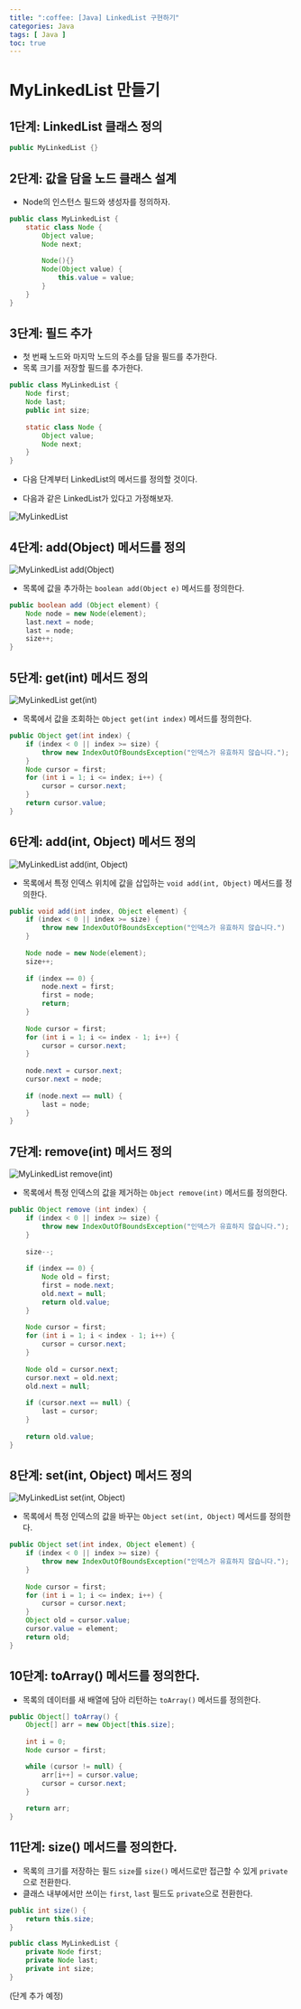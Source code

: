 ```yaml
---
title: ":coffee: [Java] LinkedList 구현하기"
categories: Java
tags: [ Java ]
toc: true
---
```


# MyLinkedList 만들기

## 1단계:  LinkedList 클래스 정의

```java
public MyLinkedList {}
```

## 2단계: 값을 담을 노드 클래스 설계

- Node의 인스턴스 필드와 생성자를 정의하자.

```java
public class MyLinkedList {
    static class Node {
        Object value;
        Node next;
        
        Node(){}
        Node(Object value) {
            this.value = value;
        }
    }
}
```

## 3단계:  필드 추가

- 첫 번째 노드와 마지막 노드의 주소를 담을 필드를 추가한다.
- 목록 크기를 저장할 필드를 추가한다.

```java
public class MyLinkedList {
    Node first;
    Node last;
    public int size;
    
    static class Node {
        Object value;
        Node next;
    }
}
```



- 다음 단계부터 LinkedList의 메서드를 정의할 것이다. 

- 다음과 같은 LinkedList가 있다고 가정해보자.

![MyLinkedList](https://user-images.githubusercontent.com/50407047/91126977-39806500-e6e0-11ea-9ce4-ccca4dfc0e6a.JPG)

## 4단계:  add(Object) 메서드를 정의

![MyLinkedList add(Object)](https://user-images.githubusercontent.com/50407047/91126982-3ab19200-e6e0-11ea-8407-d3c9ddf7cafc.JPG)

- 목록에 값을 추가하는 `boolean add(Object e)` 메서드를 정의한다.

```java
public boolean add (Object element) {
    Node node = new Node(element);
    last.next = node;
    last = node;
    size++;
}
```

## 5단계:  get(int) 메서드 정의

![MyLinkedList get(int)](https://user-images.githubusercontent.com/50407047/91126987-3be2bf00-e6e0-11ea-8c21-0645f4458255.JPG)

- 목록에서 값을 조회하는 `Object get(int index)` 메서드를 정의한다.

```java
public Object get(int index) {
    if (index < 0 || index >= size) {
        throw new IndexOutOfBoundsException("인덱스가 유효하지 않습니다.");
    }
    Node cursor = first;
    for (int i = 1; i <= index; i++) {
        cursor = cursor.next;
    }
    return cursor.value;
}
```

## 6단계: add(int, Object) 메서드 정의

![MyLinkedList add(int, Object)](https://user-images.githubusercontent.com/50407047/91128269-dc39e300-e6e2-11ea-88f1-69d60a2755b6.jpg)

- 목록에서 특정 인덱스 위치에 값을 삽입하는 `void add(int, Object)` 메서드를 정의한다.

```java
public void add(int index, Object element) {
    if (index < 0 || index >= size) {
        throw new IndexOutOfBoundsException("인덱스가 유효하지 않습니다.")
    }
    
    Node node = new Node(element);
    size++;
    
    if (index == 0) {
        node.next = first;
        first = node;
        return;
    }    
    
    Node cursor = first;
    for (int i = 1; i <= index - 1; i++) {
        cursor = cursor.next;
    }
    
    node.next = cursor.next;
    cursor.next = node;
    
    if (node.next == null) {
        last = node;
    }
}
```



## 7단계: remove(int) 메서드 정의

![MyLinkedList remove(int)](https://user-images.githubusercontent.com/50407047/91126988-3c7b5580-e6e0-11ea-9277-b34048b6dbe6.JPG)

- 목록에서 특정 인덱스의 값을 제거하는 `Object remove(int)` 메서드를 정의한다.

```java
public Object remove (int index) {
    if (index < 0 || index >= size) {
        throw new IndexOutOfBoundsException("인덱스가 유효하지 않습니다.");
    }
    
    size--;
    
    if (index == 0) {
        Node old = first;
        first = node.next;
        old.next = null;
        return old.value;
    }
    
    Node cursor = first;
    for (int i = 1; i < index - 1; i++) {
        cursor = cursor.next;
    }
    
    Node old = cursor.next;
    cursor.next = old.next;
    old.next = null;
    
    if (cursor.next == null) {
        last = cursor;
    }
    
    return old.value;
}
```



## 8단계: set(int, Object) 메서드 정의

![MyLinkedList set(int, Object)](https://user-images.githubusercontent.com/50407047/91126989-3c7b5580-e6e0-11ea-8c06-250ac806e672.JPG)

- 목록에서 특정 인덱스의 값을 바꾸는 `Object set(int, Object)` 메서드를 정의한다.

```java
public Object set(int index, Object element) {
    if (index < 0 || index >= size) {
        throw new IndexOutOfBoundsException("인덱스가 유효하지 않습니다.");
    }
    
    Node cursor = first;
    for (int i = 1; i <= index; i++) {
        cursor = cursor.next;
    }
    Object old = cursor.value;
    cursor.value = element;
    return old;
}
```



## 10단계: toArray() 메서드를 정의한다.

- 목록의 데이터를 새 배열에 담아 리턴하는 `toArray()` 메서드를 정의한다.

```java
public Object[] toArray() {
    Object[] arr = new Object[this.size];
    
    int i = 0;    
    Node cursor = first;

    while (cursor != null) {
        arr[i++] = cursor.value;
        cursor = cursor.next;
    }
    
    return arr;
}
```



## 11단계: size() 메서드를 정의한다.

- 목록의 크기를 저장하는 필드 `size`를 `size()` 메서드로만 접근할 수 있게 `private`으로 전환한다. 
- 클래스 내부에서만 쓰이는 `first`, `last` 필드도 `private`으로 전환한다.

```java
public int size() {
    return this.size;
}
```

```java
public class MyLinkedList {
    private Node first;
    private Node last;
    private int size;
}
```



(단계 추가 예정)